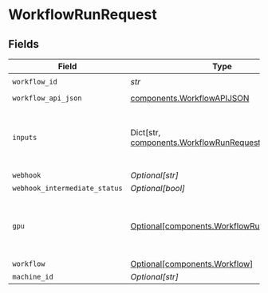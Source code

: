 # WorkflowRunRequest


## Fields

| Field                                                                                                 | Type                                                                                                  | Required                                                                                              | Description                                                                                           | Example                                                                                               |
| ----------------------------------------------------------------------------------------------------- | ----------------------------------------------------------------------------------------------------- | ----------------------------------------------------------------------------------------------------- | ----------------------------------------------------------------------------------------------------- | ----------------------------------------------------------------------------------------------------- |
| `workflow_id`                                                                                         | *str*                                                                                                 | :heavy_check_mark:                                                                                    | N/A                                                                                                   |                                                                                                       |
| `workflow_api_json`                                                                                   | [components.WorkflowAPIJSON](../../models/components/workflowapijson.md)                              | :heavy_check_mark:                                                                                    | N/A                                                                                                   |                                                                                                       |
| `inputs`                                                                                              | Dict[str, [components.WorkflowRunRequestInputs](../../models/components/workflowrunrequestinputs.md)] | :heavy_minus_sign:                                                                                    | The inputs to the workflow                                                                            | {<br/>"prompt": "A beautiful landscape",<br/>"seed": 42<br/>}                                         |
| `webhook`                                                                                             | *Optional[str]*                                                                                       | :heavy_minus_sign:                                                                                    | N/A                                                                                                   |                                                                                                       |
| `webhook_intermediate_status`                                                                         | *Optional[bool]*                                                                                      | :heavy_minus_sign:                                                                                    | N/A                                                                                                   | true                                                                                                  |
| `gpu`                                                                                                 | [Optional[components.WorkflowRunRequestGpu]](../../models/components/workflowrunrequestgpu.md)        | :heavy_minus_sign:                                                                                    | The GPU to override the machine's default GPU                                                         |                                                                                                       |
| `workflow`                                                                                            | [Optional[components.Workflow]](../../models/components/workflow.md)                                  | :heavy_minus_sign:                                                                                    | N/A                                                                                                   |                                                                                                       |
| `machine_id`                                                                                          | *Optional[str]*                                                                                       | :heavy_minus_sign:                                                                                    | N/A                                                                                                   |                                                                                                       |